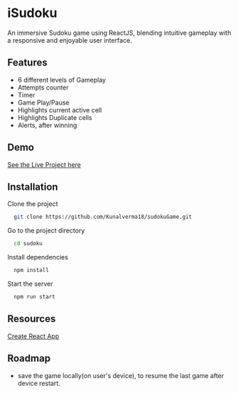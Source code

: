 
# iSudoku

An immersive Sudoku game using ReactJS, blending intuitive gameplay with a responsive and enjoyable user interface.

## Features

- 6 different levels of Gameplay
- Attempts counter
- Timer
- Game Play/Pause
- Highlights current active cell
- Highlights Duplicate cells
- Alerts, after winning


## Demo

[See the Live Project here]()
## Installation

Clone the project

```bash
  git clone https://github.com/Kunalverma18/sudokuGame.git
```

Go to the project directory

```bash
  cd sudoku
```

Install dependencies

```bash
  npm install
```

Start the server

```bash
  npm run start
```


## Resources
[Create React App](https://create-react-app.dev/docs/getting-started)
## Roadmap

- save the game locally(on user's device), to resume the last game after device restart.

